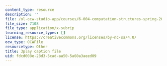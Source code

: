```yaml
---
content_type: resource
description: ''
file: /ol-ocw-studio-app/courses/6-004-computation-structures-spring-2017/fdcd008e28d35cadaa505a60a3aeed09_y5gPFB6uiYA.vtt
file_size: 7108
file_type: application/x-subrip
learning_resource_types: []
license: https://creativecommons.org/licenses/by-nc-sa/4.0/
ocw_type: OCWFile
resourcetype: Other
title: 3play caption file
uid: fdcd008e-28d3-5cad-aa50-5a60a3aeed09
---
```

